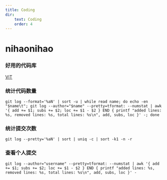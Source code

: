 ```yaml
---
title: Coding
dir:
    text: Coding
    order: 4
---
```


# nihaonihao

### 好用的代码库
[ViT](https://github.com/lucidrains/vit-pytorch)


### 统计代码数量

```
git log --format='%aN' | sort -u | while read name; do echo -en "$name\t"; git log --author="$name" --pretty=tformat: --numstat | awk '{ add += $1; subs += $2; loc += $1 - $2 } END { printf "added lines: %s, removed lines: %s, total lines: %s\n", add, subs, loc }' -; done
```

### 统计提交次数
```
git log --pretty='%aN' | sort | uniq -c | sort -k1 -n -r
```

### 查看个人提交

```
git log --author="username" --pretty=tformat: --numstat | awk '{ add += $1; subs += $2; loc += $1 - $2 } END { printf "added lines: %s, removed lines: %s, total lines: %s\n", add, subs, loc }' -
```